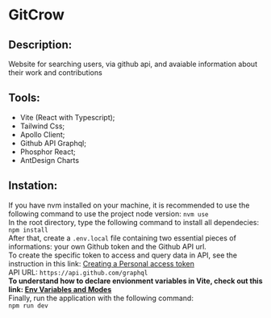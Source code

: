 # GitCrow

## Description:
Website for searching users, via github api, and avaiable information about their work and contributions 

## Tools:
* Vite (React with Typescript);
* Tailwind Css;
* Apollo Client;
* Github API Graphql;
* Phosphor React;
* AntDesign Charts

## Instation:
If you have nvm installed on your machine, it is recommended to use the following command to use the project node version:
`nvm use`  
In the root directory, type the following command to install all dependecies:  
`npm install`  
After that, create a `.env.local` file containing two essential pieces of informations: your own Github token and the Github API url.    
To create the specific token to access and query data in API, see the instruction in this link: [Creating a Personal access token](https://docs.github.com/en/authentication/keeping-your-account-and-data-secure/creating-a-personal-access-token)  
API URL: `https://api.github.com/graphql`  
**To understand how to declare envionment variables in Vite, check out this link: [Env Variables and Modes](https://vitejs.dev/guide/env-and-mode.html)**  
Finally, run the application with the following command:  
`npm run dev`
